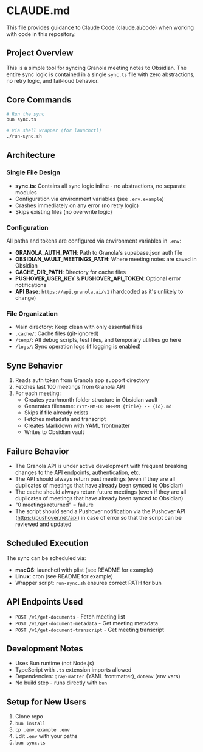 # CLAUDE.md

This file provides guidance to Claude Code (claude.ai/code) when working with code in this repository.

## Project Overview

This is a simple tool for syncing Granola meeting notes to Obsidian. The entire sync logic is contained in a single `sync.ts` file with zero abstractions, no retry logic, and fail-loud behavior.

## Core Commands

```bash
# Run the sync
bun sync.ts

# Via shell wrapper (for launchctl)
./run-sync.sh
```

## Architecture

### Single File Design
- **sync.ts**: Contains all sync logic inline - no abstractions, no separate modules
- Configuration via environment variables (see `.env.example`)
- Crashes immediately on any error (no retry logic)
- Skips existing files (no overwrite logic)

### Configuration
All paths and tokens are configured via environment variables in `.env`:
- **GRANOLA_AUTH_PATH**: Path to Granola's supabase.json auth file
- **OBSIDIAN_VAULT_MEETINGS_PATH**: Where meeting notes are saved in Obsidian
- **CACHE_DIR_PATH**: Directory for cache files
- **PUSHOVER_USER_KEY** & **PUSHOVER_API_TOKEN**: Optional error notifications
- **API Base**: `https://api.granola.ai/v1` (hardcoded as it's unlikely to change)

### File Organization
- Main directory: Keep clean with only essential files
- `.cache/`: Cache files (git-ignored)
- `/temp/`: All debug scripts, test files, and temporary utilities go here
- `/logs/`: Sync operation logs (if logging is enabled)

## Sync Behavior

1. Reads auth token from Granola app support directory
2. Fetches last 100 meetings from Granola API
3. For each meeting:
   - Creates year/month folder structure in Obsidian vault
   - Generates filename: `YYYY-MM-DD HH-MM {title} -- {id}.md`
   - Skips if file already exists
   - Fetches metadata and transcript
   - Creates Markdown with YAML frontmatter
   - Writes to Obsidian vault

## Failure Behavior 

- The Granola API is under active development with frequent breaking changes to the API endpoints, authentication, etc.
- The API should always return past meetings (even if they are all duplicates of meetings that have already been synced to Obsidian)
- The cache should always return future meetings (even if they are all duplicates of meetings that have already been synced to Obsidian)
- "0 meetings returned" = failure
- The script should send a Pushover notification via the Pushover API (https://pushover.net/api) in case of error so that the script can be reviewed and updated

## Scheduled Execution

The sync can be scheduled via:
- **macOS**: launchctl with plist (see README for example)
- **Linux**: cron (see README for example)
- Wrapper script: `run-sync.sh` ensures correct PATH for bun

## API Endpoints Used

- `POST /v1/get-documents` - Fetch meeting list
- `POST /v1/get-document-metadata` - Get meeting metadata
- `POST /v1/get-document-transcript` - Get meeting transcript

## Development Notes

- Uses Bun runtime (not Node.js)
- TypeScript with `.ts` extension imports allowed
- Dependencies: `gray-matter` (YAML frontmatter), `dotenv` (env vars)
- No build step - runs directly with `bun`

## Setup for New Users

1. Clone repo
2. `bun install`
3. `cp .env.example .env`
4. Edit `.env` with your paths
5. `bun sync.ts`